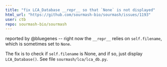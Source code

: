 ```yaml
---
title: "fix LCA_Database __repr__ so that `None` is not displayed"
html_url: "https://github.com/sourmash-bio/sourmash/issues/1193"
user: ctb
repo: sourmash-bio/sourmash
---
```


reported by @bluegenes -- right now the `__repr__` relies on `self.filename`, which is sometimes set to `None`.

The fix is to check if `self.filename` is None, and if so, just display `LCA_Database()`. See file `sourmash/lca/lca_db.py`.